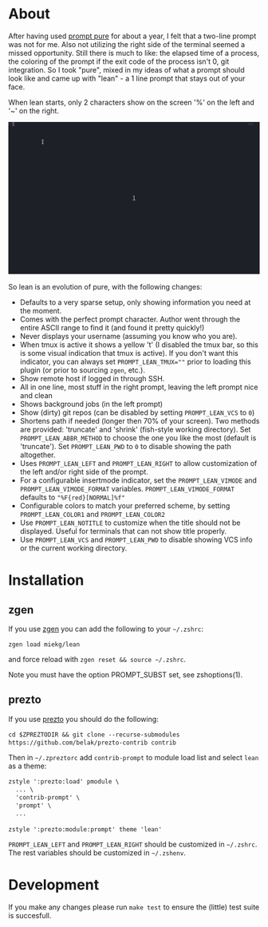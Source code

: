 # About

After having used [prompt pure](https://github.com/sindresorhus/pure) for about a year, I felt that
a two-line prompt was not for me. Also not utilizing the right side of the terminal seemed a missed
opportunity. Still there is much to like: the elapsed time of a process, the coloring of the prompt
if the exit code of the process isn't 0, git integration. So I took "pure", mixed in my ideas of
what a prompt should look like and came up with "lean" - a 1 line prompt that stays out of your
face.

When lean starts, only 2 characters show on the screen '%' on the left and '~' on the right.

![lean example gif](https://github.com/miekg/lean/blob/master/lean.gif "Example Session Using Lean")

So lean is an evolution of pure, with the following changes:

*   Defaults to a very sparse setup, only showing information you need at the moment.
*   Comes with the perfect prompt character. Author went through the entire ASCII range to find it
    (and found it pretty quickly!)
*   Never displays your username (assuming you know who you are).
*   When tmux is active it shows a yellow 't' (I disabled the tmux bar, so this is some visual
    indication that tmux is active). If you don't want this indicator, you can always set
    `PROMPT_LEAN_TMUX=""` prior to loading this plugin (or prior to sourcing `zgen`, etc.).
*   Show remote host if logged in through SSH.
*   All in one line, most stuff in the right prompt, leaving the left prompt nice and clean
*   Shows background jobs (in the left prompt)
*   Show (dirty) git repos (can be disabled by setting `PROMPT_LEAN_VCS` to `0`)
*   Shortens path if needed (longer then 70% of your screen). Two methods are provided: 'truncate'
    and 'shrink' (fish-style working directory). Set `PROMPT_LEAN_ABBR_METHOD` to choose the one you
    like the most (default is 'truncate'). Set `PROMPT_LEAN_PWD` to `0` to disable showing the path
    altogether.
*   Uses `PROMPT_LEAN_LEFT` and `PROMPT_LEAN_RIGHT` to allow customization of the left and/or right
    side of the prompt.
*   For a configurable insertmode indicator, set the `PROMPT_LEAN_VIMODE` and
    `PROMPT_LEAN_VIMODE_FORMAT` variables. `PROMPT_LEAN_VIMODE_FORMAT` defaults to
    `"%F{red}[NORMAL]%f"`
*   Configurable colors to match your preferred scheme, by setting `PROMPT_LEAN_COLOR1` and
    `PROMPT_LEAN_COLOR2`
*   Use `PROMPT_LEAN_NOTITLE` to customize when the title should not be displayed. Useful for
    terminals that can not show title properly.
*   Use `PROMPT_LEAN_VCS` and `PROMPT_LEAN_PWD` to disable showing VCS info or the current working
    directory.

# Installation

## zgen

If you use [zgen](https://github.com/tarjoilija/zgen) you can add the following to your `~/.zshrc`:

~~~
zgen load miekg/lean
~~~

and force reload with `zgen reset && source ~/.zshrc`.

Note you must have the option PROMPT_SUBST set, see zshoptions(1).

## prezto

If you use [prezto](https://github.com/sorin-ionescu/prezto) you should do the following:

~~~
cd $ZPREZTODIR && git clone --recurse-submodules https://github.com/belak/prezto-contrib contrib
~~~

Then in `~/.zpreztorc` add `contrib-prompt` to module load list and select `lean` as a theme:

~~~
zstyle ':prezto:load' pmodule \
  ... \
  'contrib-prompt' \
  'prompt' \
  ...

zstyle ':prezto:module:prompt' theme 'lean'
~~~

`PROMPT_LEAN_LEFT` and `PROMPT_LEAN_RIGHT` should be customized in `~/.zshrc`. The rest variables
should be customized in `~/.zshenv`.

# Development

If you make any changes please run `make test` to ensure the (little) test suite is succesfull.
